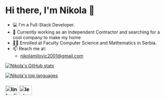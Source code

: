 # Hi there, I'm Nikola 👋
- 💻 I'm a Full-Stack Developer.
- 🚀 Currently working as an Independent Contractor and searching for a cool company to make my home
- 👨‍🎓 Enrolled at Faculty Computer Science and Mathematics in Serbia.
- 📫 Reach me at:
  - nikolamilovic2001@gmail.com

[![Nikola's GitHub stats](https://github-readme-stats.vercel.app/api?username=Nikola-Milovic&count_private=true&show_icons=true&hide=stars,issues)](https://github.com/anuraghazra/github-readme-stats)

[![Nikola's top languages](https://github-readme-stats.vercel.app/api/top-langs/?username=Nikola-Milovic&layout=compact)](https://github.com/anuraghazra/github-readme-stats)

  
<h3 align="left"><Socials:</h3>
<p align="left">
<a href="https://www.linkedin.com/in/nikola-milovic/" target="blank"><img align="center" src="https://raw.githubusercontent.com/rahuldkjain/github-profile-readme-generator/master/src/images/icons/Social/linked-in-alt.svg" alt="linkedin url" height="30" width="40" /></a>
<a href="https://leetcode.com/nikolamilovic2001/" target="blank"><img align="center" src="https://raw.githubusercontent.com/rahuldkjain/github-profile-readme-generator/master/src/images/icons/Social/leet-code.svg" alt="leetcode url" height="30" width="40" /></a>
</p>
